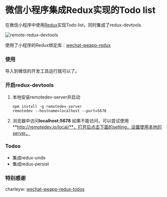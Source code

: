 
微信小程序集成Redux实现的Todo list
======================
在微信小程序中使用[Redux](https://github.com/reactjs/redux)实现Todo list，同时集成了redux-devtools

![remote-redux-devtools](./remote-redux-devtools.gif)

使用了小程序的Redux绑定库：[wechat-weapp-redux](https://github.com/charleyw/wechat-weapp-redux)

### 使用

导入到微信的开发工具运行就可以了。

### 开启redux-devtools

1. 本地安装remotedev-server并启动

   ```shell
   npm install -g remotedev-server
   remotedev --hostname=localhost --port=5678
   ```

2. 浏览器中访问**localhost:5678**
	如果不能访问，可以尝试使用**http://remotedev.io/local/**，打开后点击下面的setting，设置使用本地的server。

### Todos
* 集成redux-undo
* 集成redux-persist

### 特别感谢

charleyw: [wechat-weapp-redux-todos](https://github.com/charleyw/wechat-weapp-redux-todos.git)